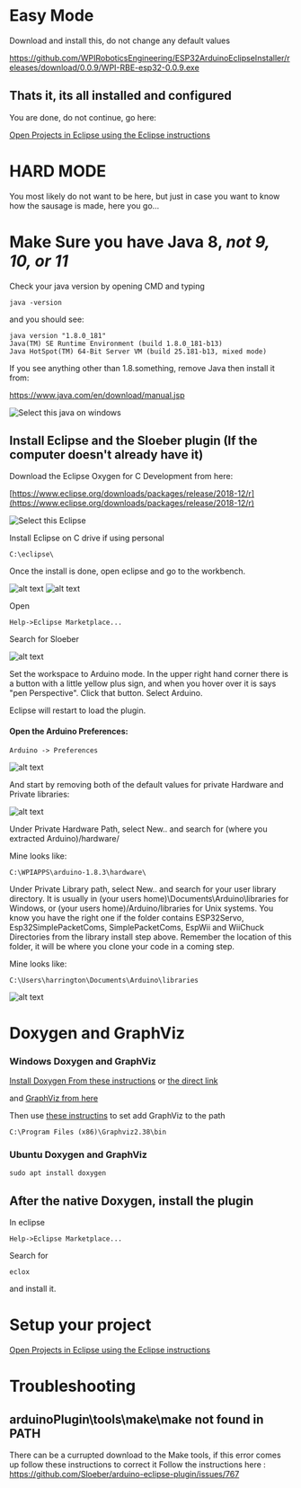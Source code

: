 # Easy Mode

Download and install this, do not change any default values

https://github.com/WPIRoboticsEngineering/ESP32ArduinoEclipseInstaller/releases/download/0.0.9/WPI-RBE-esp32-0.0.9.exe

## Thats it, its all installed and configured

You are done, do not continue, go here:

 [Open Projects in Eclipse using the Eclipse instructions](https://github.com/WPIRoboticsEngineering/RobotInterfaceBoard/blob/master/UseEclipse.md)


# HARD MODE

You most likely do not want to be here, but just in case you want to know how the sausage is made, here you go...

# Make Sure you have Java 8, *not 9, 10, or 11*

Check your java version by opening CMD and typing 

```
java -version
```

and you should see:

```
java version "1.8.0_181"
Java(TM) SE Runtime Environment (build 1.8.0_181-b13)
Java HotSpot(TM) 64-Bit Server VM (build 25.181-b13, mixed mode)
```

If you see anything other than 1.8.something, remove Java then install it from:
  
https://www.java.com/en/download/manual.jsp  

![Select this java on windows](/docs/whichJavaWindows.png)

## Install Eclipse and the Sloeber plugin (If the computer doesn't already have it)

Download the Eclipse Oxygen for C Development from here:

[https://www.eclipse.org/downloads/packages/release/2018-12/r](https://www.eclipse.org/downloads/packages/release/2018-12/r)

![Select this Eclipse](/docs/whichEclpse.png)

Install Eclipse on C drive if using personal

```
C:\eclipse\
```

Once the install is done, open eclipse and go to the workbench. 

![alt text](/docs/openWorkspaceOnR.png)
![alt text](/docs/goToWorkspace.png)

Open

```
Help->Eclipse Marketplace...
```

Search for Sloeber 

![alt text](/docs/installSloeber.png)

Set the workspace to Arduino mode. In the upper right hand corner there is a button with a little yellow plus sign, and when you hover over it is says "pen Perspective". Click that button. Select Arduino. 

Eclipse will restart to load the plugin.

#### Open the Arduino Preferences:

```
Arduino -> Preferences
```

![alt text](/docs/ArduinoPreferences.png)

And start by removing both of the default values for private Hardware and Private libraries:

![alt text](/docs/removePrivatePaths.png)

Under Private Hardware Path, select New.. and search for (where you extracted Arduino)/hardware/ 

Mine looks like:
```
C:\WPIAPPS\arduino-1.8.3\hardware\
```

Under Private Library path, select New.. and search for your user library directory. It is usually in (your users home)\Documents\Arduino\libraries for Windows, or (your users home)/Arduino/libraries for Unix systems. You know you have the right one if the folder contains ESP32Servo, Esp32SimplePacketComs, SimplePacketComs, EspWii and WiiChuck Directories from the library install step above. Remember the location of this folder, it will be where you clone your code in a coming step. 

Mine looks like:
```
C:\Users\harrington\Documents\Arduino\libraries
```
![alt text](/docs/setPrivateFields.png)

# Doxygen and GraphViz
### Windows Doxygen and GraphViz

[Install Doxygen From these instructions](http://www.doxygen.nl/download.html)  or [the direct link](http://doxygen.nl/files/doxygen-1.8.15-setup.exe)

and [GraphViz from here](https://graphviz.gitlab.io/_pages/Download/Download_windows.html)

Then use [these instructins]( https://www.architectryan.com/2018/03/17/add-to-the-path-on-windows-10/) to set add GraphViz to the path

```
C:\Program Files (x86)\Graphviz2.38\bin
```

### Ubuntu Doxygen and GraphViz

```
sudo apt install doxygen
```
## After the native Doxygen, install the plugin

In eclipse

```
Help->Eclipse Marketplace...
```

Search for 

```
eclox
```

and install it. 

# Setup your project

 [Open Projects in Eclipse using the Eclipse instructions](https://github.com/WPIRoboticsEngineering/RobotInterfaceBoard/blob/master/UseEclipse.md)


# Troubleshooting

## arduinoPlugin\tools\make\make not found in PATH

There can be a currupted download to the Make tools, if this error comes up follow these instructions to correct it
Follow the instructions here : https://github.com/Sloeber/arduino-eclipse-plugin/issues/767



